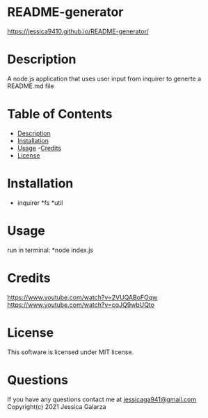 # README-generator
https://jessica9410.github.io/README-generator/
# Description
A node.js application that uses user input from inquirer to generte a README.md file
 
# Table of Contents
- [Description](#description)
- [Installation](#installation)
- [Usage](#usage)
-[Credits](#credits)
- [License](#license)


# Installation 

* inquirer
*fs
*util
  
# Usage
run in terminal:
*node index.js

# Credits

https://www.youtube.com/watch?v=2VUQABoFOqw
https://www.youtube.com/watch?v=cqJQ9wbUQto
# License
This software is licensed under MIT license.
# Questions 
If you have any questions contact me at jessicaga941@gmail.com 
Copyright(c) 2021 Jessica Galarza

